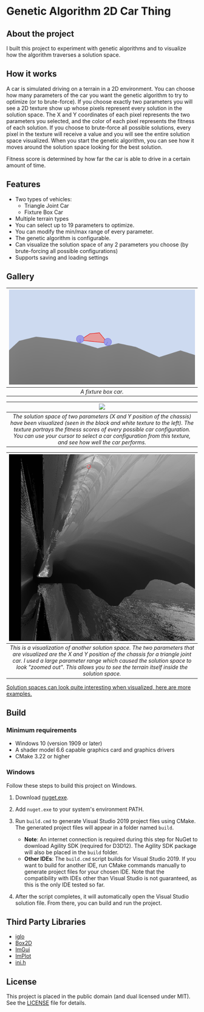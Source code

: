# Genetic Algorithm 2D Car Thing

## About the project

I built this project to experiment with genetic algorithms and to visualize how the algorithm traverses a solution space.

## How it works

A car is simulated driving on a terrain in a 2D environment. You can choose how many parameters of the car you want the genetic algorithm to try to optimize (or to brute-force). If you choose exactly two parameters you will see a 2D texture show up whose pixels represent every solution in the solution space. The X and Y coordinates of each pixel represents the two parameters you selected, and the color of each pixel represents the fitness of each solution. If you choose to brute-force all possible solutions, every pixel in the texture will receive a value and you will see the entire solution space visualized. When you start the genetic algorithm, you can see how it moves around the solution space looking for the best solution.

Fitness score is determined by how far the car is able to drive in a certain amount of time.

## Features

- Two types of vehicles:
  - Triangle Joint Car
  - Fixture Box Car
- Multiple terrain types
- You can select up to 19 parameters to optimize.
- You can modify the min/max range of every parameter.
- The genetic algorithm is configurable.
- Can visualize the solution space of any 2 parameters you choose (by brute-forcing all possible configurations)
- Supports saving and loading settings

## Gallery

| ![](images/fixture-box-car.png) | 
|:--:| 
| *A fixture box car.* |

| ![](images/picking-a-solution.gif) | 
|:--:| 
| *The solution space of two parameters (X and Y position of the chassis) have been visualized (seen in the black and white texture to the left). The texture portrays the fitness scores of every possible car configuration. You can use your cursor to select a car configuration from this texture, and see how well the car performs.* |

| ![](images/interesting-solution-spaces/zoom-far-away.png) | 
|:--:| 
| *This is a visualization of another solution space. The two parameters that are visualized are the X and Y position of the chassis for a triangle joint car. I used a large parameter range which caused the solution space to look "zoomed out". This allows you to see the terrain itself inside the solution space.* |

[Solution spaces can look quite interesting when visualized, here are more examples.](images/interesting-solution-spaces)

## Build

### Minimum requirements

- Windows 10 (version 1909 or later)
- A shader model 6.6 capable graphics card and graphics drivers
- CMake 3.22 or higher

### Windows

Follow these steps to build this project on Windows.

1. Download [nuget.exe](https://learn.microsoft.com/en-us/nuget/install-nuget-client-tools?tabs=windows#nugetexe-cli).

2. Add `nuget.exe` to your system's environment PATH.

3. Run `build.cmd` to generate Visual Studio 2019 project files using CMake. The generated project files will appear in a folder named `build`.
   - **Note**: An internet connection is required during this step for NuGet to download Agility SDK (required for D3D12). The Agility SDK package will also be placed in the `build` folder.
   - **Other IDEs**: The `build.cmd` script builds for Visual Studio 2019. If you want to build for another IDE, run CMake commands manually to generate project files for your chosen IDE. Note that the compatibility with IDEs other than Visual Studio is not guaranteed, as this is the only IDE tested so far.

4. After the script completes, it will automatically open the Visual Studio solution file. From there, you can build and run the project.

## Third Party Libraries

- [iglo](https://github.com/c-chiniquy/iglo)
- [Box2D](https://github.com/erincatto/box2d)
- [ImGui](https://github.com/ocornut/imgui)
- [ImPlot](https://github.com/epezent/implot)
- [ini.h](https://github.com/mattiasgustavsson/libs/blob/main/ini.h)

## License

This project is placed in the public domain (and dual licensed under MIT). See the [LICENSE](LICENSE) file for details.

